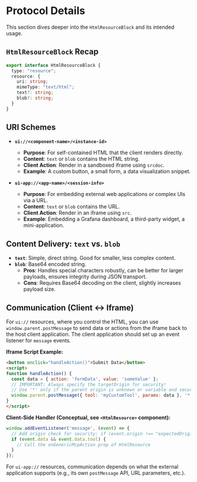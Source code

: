 # Protocol Details

This section dives deeper into the `HtmlResourceBlock` and its intended usage.

## `HtmlResourceBlock` Recap

```typescript
export interface HtmlResourceBlock {
  type: "resource";
  resource: {
    uri: string;
    mimeType: "text/html";
    text?: string;
    blob?: string;
  }
}
```

## URI Schemes

- **`ui://<component-name>/<instance-id>`**
  - **Purpose**: For self-contained HTML that the client renders directly.
  - **Content**: `text` or `blob` contains the HTML string.
  - **Client Action**: Render in a sandboxed iframe using `srcdoc`.
  - **Example**: A custom button, a small form, a data visualization snippet.

- **`ui-app://<app-name>/<session-info>`**
  - **Purpose**: For embedding external web applications or complex UIs via a URL.
  - **Content**: `text` or `blob` contains the URL.
  - **Client Action**: Render in an iframe using `src`.
  - **Example**: Embedding a Grafana dashboard, a third-party widget, a mini-application.

## Content Delivery: `text` vs. `blob`

- **`text`**: Simple, direct string. Good for smaller, less complex content.
- **`blob`**: Base64 encoded string. 
    - **Pros**: Handles special characters robustly, can be better for larger payloads, ensures integrity during JSON transport.
    - **Cons**: Requires Base64 decoding on the client, slightly increases payload size.

## Communication (Client <-> Iframe)

For `ui://` resources, where you control the HTML, you can use `window.parent.postMessage` to send data or actions from the iframe back to the host client application. The client application should set up an event listener for `message` events.

**Iframe Script Example:**
```html
<button onclick="handleAction()">Submit Data</button>
<script>
function handleAction() {
  const data = { action: 'formData', value: 'someValue' };
  // IMPORTANT: Always specify the targetOrigin for security!
  // Use '*' only if the parent origin is unknown or variable and security implications are understood.
  window.parent.postMessage({ tool: 'myCustomTool', params: data }, '*'); 
}
</script>
```

**Client-Side Handler (Conceptual, see `<HtmlResource>` component):**
```typescript
window.addEventListener('message', (event) => {
  // Add origin check for security: if (event.origin !== "expectedOrigin") return;
  if (event.data && event.data.tool) {
    // Call the onGenericMcpAction prop of HtmlResource
  }
});
```
For `ui-app://` resources, communication depends on what the external application supports (e.g., its own `postMessage` API, URL parameters, etc.). 